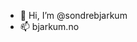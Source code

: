 - 👋 Hi, I’m @sondrebjarkum
- 📫 bjarkum.no

<!---
sondrebjarkum/sondrebjarkum is a ✨ special ✨ repository because its `README.md` (this file) appears on your GitHub profile.
You can click the Preview link to take a look at your changes.
--->
